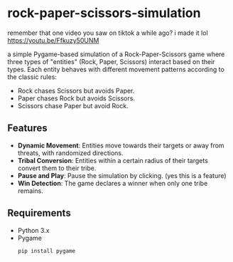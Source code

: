 # rock-paper-scissors-simulation
remember that one video you saw on tiktok a while ago? i made it lol
https://youtu.be/Ffkuzy50UNM

a simple Pygame-based simulation of a Rock-Paper-Scissors game where three types of "entities" (Rock, Paper, Scissors) interact based on their types. Each entity behaves with different movement patterns according to the classic rules:
- Rock chases Scissors but avoids Paper.
- Paper chases Rock but avoids Scissors.
- Scissors chase Paper but avoid Rock.

## Features

- **Dynamic Movement**: Entities move towards their targets or away from threats, with randomized directions.
- **Tribal Conversion**: Entities within a certain radius of their targets convert them to their tribe.
- **Pause and Play**: Pause the simulation by clicking. (yes this is a feature)
- **Win Detection**: The game declares a winner when only one tribe remains.

## Requirements

- Python 3.x
- Pygame
   ```bash
   pip install pygame
